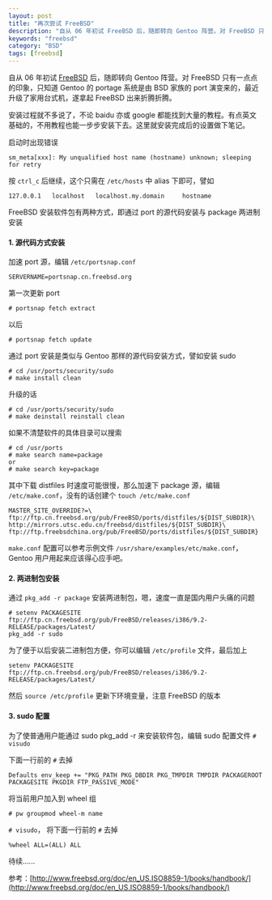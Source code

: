 ```yaml
---
layout: post
title: "再次尝试 FreeBSD"
description: "自从 06 年初试 FreeBSD 后，随即转向 Gentoo 阵营。对 FreeBSD 只有一点点的印象，只知道 Gentoo 的 po   rtage 系统是由 BSD 家族的 port 演变来的，最近升级了家用台式机，遂拿起 FreeBSD 出来折腾折腾。"
keywords: "freebsd"
category: "BSD"
tags: [freebsd]
---
```


自从 06 年初试 [FreeBSD](http://www.freebsd.org) 后，随即转向 Gentoo 阵营。对 FreeBSD 只有一点点的印象，只知道 Gentoo 的 portage 系统是由 BSD 家族的 port 演变来的，最近升级了家用台式机，遂拿起 FreeBSD 出来折腾折腾。

安装过程就不多说了，不论 baidu 亦或 google 都能找到大量的教程。有点英文基础的，不用教程也能一步步安装下去。这里就安装完成后的设置做下笔记。

启动时出现错误

    sm_meta[xxx]: My unqualified host name (hostname) unknown; sleeping for retry

<!-- more -->
按 `ctrl_c` 后继续，这个只需在 `/etc/hosts` 中 alias 下即可，譬如

    127.0.0.1   localhost   localhost.my.domain     hostname

FreeBSD 安装软件包有两种方式，即通过 port 的源代码安装与 package 两进制安装

#### 1. 源代码方式安装

加速 port 源，编辑 `/etc/portsnap.conf`

    SERVERNAME=portsnap.cn.freebsd.org

第一次更新 port

    # portsnap fetch extract

以后

    # portsnap fetch update

通过 port 安装是类似与 Gentoo 那样的源代码安装方式，譬如安装 sudo

    # cd /usr/ports/security/sudo
    # make install clean

升级的话

    # cd /usr/ports/security/sudo
    # make deinstall reinstall clean

如果不清楚软件的具体目录可以搜索

    # cd /usr/ports
    # make search name=package
    or
    # make search key=package

其中下载 distfiles 时速度可能很慢，那么加速下 package 源，编辑 `/etc/make.conf`，没有的话创建个 `touch /etc/make.conf`

    MASTER_SITE_OVERRIDE?=\
    ftp://ftp.cn.freebsd.org/pub/FreeBSD/ports/distfiles/${DIST_SUBDIR}\
    http://mirrors.utsc.edu.cn/freebsd/distfiles/${DIST_SUBDIR}\
    ftp://ftp.freebsdchina.org/pub/FreeBSD/ports/distfiles/${DIST_SUBDIR}

`make.conf` 配置可以参考示例文件 `/usr/share/examples/etc/make.conf`，Gentoo 用户用起来应该得心应手吧。

#### 2. 两进制包安装

通过 `pkg_add -r package` 安装两进制包，嗯，速度一直是国内用户头痛的问题

    # setenv PACKAGESITE ftp://ftp.cn.freebsd.org/pub/FreeBSD/releases/i386/9.2-RELEASE/packages/Latest/
    pkg_add -r sudo

为了便于以后安装二进制包方便，你可以编辑 `/etc/profile` 文件，最后加上

    setenv PACKAGESITE ftp://ftp.cn.freebsd.org/pub/FreeBSD/releases/i386/9.2-RELEASE/packages/Latest/

然后 `source /etc/profile` 更新下环境变量，注意 FreeBSD 的版本

#### 3. sudo 配置

为了使普通用户能通过 sudo pkg_add -r 来安装软件包，编辑 sudo 配置文件 `# visudo`

下面一行前的 `#` 去掉

    Defaults env_keep += "PKG_PATH PKG_DBDIR PKG_TMPDIR TMPDIR PACKAGEROOT PACKAGESITE PKGDIR FTP_PASSIVE_MODE"

将当前用户加入到 wheel 组

    # pw groupmod wheel-m name

`# visudo`， 将下面一行前的 `#` 去掉

    %wheel ALL=(ALL) ALL

待续......

参考：[http://www.freebsd.org/doc/en_US.ISO8859-1/books/handbook/](http://www.freebsd.org/doc/en_US.ISO8859-1/books/handbook/)
